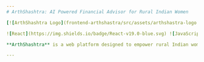 ```yaml
---
# ArthShashtra: AI Powered Financial Advisor for Rural Indian Women

[![ArthShashtra Logo](frontend-arthshastra/src/assets/arthshastra-logo.png)

![React](https://img.shields.io/badge/React-v19.0-blue.svg) ![JavaScript](https://img.shields.io/badge/JavaScript-ES6+-yellow.svg) ![CSS](https://img.shields.io/badge/CSS-Responsive-green.svg)

**ArthShashtra** is a web platform designed to empower rural Indian women with financial literacy, personalized financial guidance, and tools to make informed financial decisions. It combines cutting-edge technology such as AI, ML, and engaging features to foster financial independence in underserved communities.

---
```

